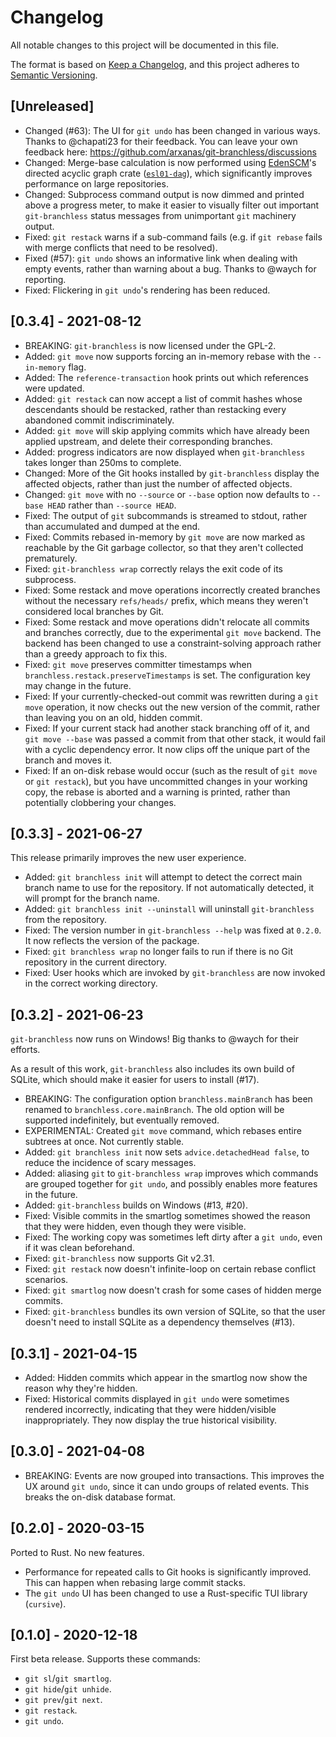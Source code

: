 # Changelog

All notable changes to this project will be documented in this file.

The format is based on [Keep a Changelog](https://keepachangelog.com/en/1.0.0/),
and this project adheres to [Semantic Versioning](https://semver.org/spec/v2.0.0.html).

## [Unreleased]

- Changed (#63): The UI for `git undo` has been changed in various ways. Thanks to @chapati23 for their feedback. You can leave your own feedback here: https://github.com/arxanas/git-branchless/discussions
- Changed: Merge-base calculation is now performed using [EdenSCM](https://github.com/facebookexperimental/eden)'s directed acyclic graph crate ([`esl01-dag`](https://crates.io/crates/esl01-dag)), which significantly improves performance on large repositories.
- Changed: Subprocess command output is now dimmed and printed above a progress meter, to make it easier to visually filter out important `git-branchless` status messages from unimportant `git` machinery output.
- Fixed: `git restack` warns if a sub-command fails (e.g. if `git rebase` fails with merge conflicts that need to be resolved).
- Fixed (#57): `git undo` shows an informative link when dealing with empty events, rather than warning about a bug. Thanks to @waych for reporting.
- Fixed: Flickering in `git undo`'s rendering has been reduced.

## [0.3.4] - 2021-08-12

- BREAKING: `git-branchless` is now licensed under the GPL-2.
- Added: `git move` now supports forcing an in-memory rebase with the `--in-memory` flag.
- Added: The `reference-transaction` hook prints out which references were updated.
- Added: `git restack` can now accept a list of commit hashes whose descendants should be restacked, rather than restacking every abandoned commit indiscriminately.
- Added: `git move` will skip applying commits which have already been applied upstream, and delete their corresponding branches.
- Added: progress indicators are now displayed when `git-branchless` takes longer than 250ms to complete.
- Changed: More of the Git hooks installed by `git-branchless` display the affected objects, rather than just the number of affected objects.
- Changed: `git move` with no `--source` or `--base` option now defaults to `--base HEAD` rather than `--source HEAD`.
- Fixed: The output of `git` subcommands is streamed to stdout, rather than accumulated and dumped at the end.
- Fixed: Commits rebased in-memory by `git move` are now marked as reachable by the Git garbage collector, so that they aren't collected prematurely.
- Fixed: `git-branchless wrap` correctly relays the exit code of its subprocess.
- Fixed: Some restack and move operations incorrectly created branches without the necessary `refs/heads/` prefix, which means they weren't considered local branches by Git.
- Fixed: Some restack and move operations didn't relocate all commits and branches correctly, due to the experimental `git move` backend. The backend has been changed to use a constraint-solving approach rather than a greedy approach to fix this.
- Fixed: `git move` preserves committer timestamps when `branchless.restack.preserveTimestamps` is set. The configuration key may change in the future.
- Fixed: If your currently-checked-out commit was rewritten during a `git move` operation, it now checks out the new version of the commit, rather than leaving you on an old, hidden commit.
- Fixed: If your current stack had another stack branching off of it, and `git move --base` was passed a commit from that other stack, it would fail with a cyclic dependency error. It now clips off the unique part of the branch and moves it.
- Fixed: If an on-disk rebase would occur (such as the result of `git move` or `git restack`), but you have uncommitted changes in your working copy, the rebase is aborted and a warning is printed, rather than potentially clobbering your changes.

## [0.3.3] - 2021-06-27

This release primarily improves the new user experience.

- Added: `git branchless init` will attempt to detect the correct main branch name to use for the repository. If not automatically detected, it will prompt for the branch name.
- Added: `git branchless init --uninstall` will uninstall `git-branchless` from the repository.
- Fixed: The version number in `git-branchless --help` was fixed at `0.2.0`. It now reflects the version of the package.
- Fixed:  `git branchless wrap` no longer fails to run if there is no Git repository in the current directory.
- Fixed: User hooks which are invoked by `git-branchless` are now invoked in the correct working directory.

## [0.3.2] - 2021-06-23

`git-branchless` now runs on Windows! Big thanks to @waych for their efforts.

As a result of this work, `git-branchless` also includes its own build of SQLite, which should make it easier for users to install (#17).

- BREAKING: The configuration option `branchless.mainBranch` has been renamed to `branchless.core.mainBranch`. The old option will be supported indefinitely, but eventually removed.
- EXPERIMENTAL: Created `git move` command, which rebases entire subtrees at once. Not currently stable.
- Added: `git branchless init` now sets `advice.detachedHead false`, to reduce the incidence of scary messages.
- Added: aliasing `git` to `git-branchless wrap` improves which commands are grouped together for `git undo`, and possibly enables more features in the future.
- Added: `git-branchless` builds on Windows (#13, #20).
- Fixed: Visible commits in the smartlog sometimes showed the reason that they were hidden, even though they were visible.
- Fixed: The working copy was sometimes left dirty after a `git undo`, even if it was clean beforehand.
- Fixed: `git-branchless` now supports Git v2.31.
- Fixed: `git restack` now doesn't infinite-loop on certain rebase conflict scenarios.
- Fixed: `git smartlog` now doesn't crash for some cases of hidden merge commits.
- Fixed: `git-branchless` bundles its own version of SQLite, so that the user doesn't need to install SQLite as a dependency themselves (#13).

## [0.3.1] - 2021-04-15

- Added: Hidden commits which appear in the smartlog now show the reason why they're hidden.
- Fixed: Historical commits displayed in `git undo` were sometimes rendered incorrectly, indicating that they were hidden/visible inappropriately. They now display the true historical visibility.

## [0.3.0] - 2021-04-08

- BREAKING: Events are now grouped into transactions. This improves the UX around `git undo`, since it can undo groups of related events. This breaks the on-disk database format.

## [0.2.0] - 2020-03-15

Ported to Rust. No new features.

- Performance for repeated calls to Git hooks is significantly improved. This can happen when rebasing large commit stacks.
- The `git undo` UI has been changed to use a Rust-specific TUI library (`cursive`).

## [0.1.0] - 2020-12-18

First beta release. Supports these commands:

- `git sl`/`git smartlog`.
- `git hide`/`git unhide`.
- `git prev`/`git next`.
- `git restack`.
- `git undo`.
